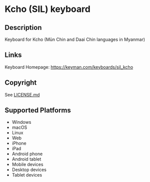 Kcho (SIL) keyboard
==============

Description
-----------
Keyboard for Kcho (Mün Chin and Daai Chin languages in Myanmar)

Links
-----
Keyboard Homepage: https://keyman.com/keyboards/sil_kcho

Copyright
---------
See [LICENSE.md](LICENSE.md)

Supported Platforms
-------------------
 * Windows
 * macOS
 * Linux
 * Web
 * iPhone
 * iPad
 * Android phone
 * Android tablet
 * Mobile devices
 * Desktop devices
 * Tablet devices

